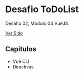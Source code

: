 # **Desafio ToDoList**
Desafio 02, Modulo 04 VueJS

[Ver Sitio](https://desafio02-to-do-list.vercel.app/)

## **Capitulos**
* Vue CLI
* Directivas
